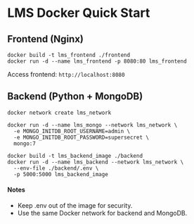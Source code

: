 # LMS Docker Quick Start

## Frontend (Nginx)
```
docker build -t lms_frontend ./frontend
docker run -d --name lms_frontend -p 8080:80 lms_frontend
```
Access frontend: `http://localhost:8080`

## Backend (Python + MongoDB)
```
docker network create lms_network

docker run -d --name lms_mongo --network lms_network \
  -e MONGO_INITDB_ROOT_USERNAME=admin \
  -e MONGO_INITDB_ROOT_PASSWORD=supersecret \
  mongo:7

docker build -t lms_backend_image ./backend
docker run -d --name lms_backend --network lms_network \
  --env-file ./backend/.env \
  -p 5000:5000 lms_backend_image
```

#### Notes
 - Keep .env out of the image for security.
 - Use the same Docker network for backend and MongoDB.
